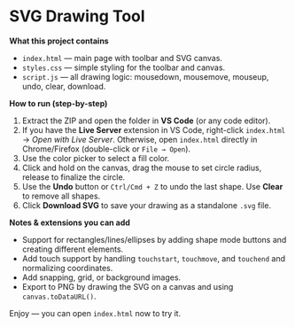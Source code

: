 # SVG Drawing Tool

**What this project contains**
- `index.html` — main page with toolbar and SVG canvas.
- `styles.css` — simple styling for the toolbar and canvas.
- `script.js` — all drawing logic: mousedown, mousemove, mouseup, undo, clear, download.

**How to run (step-by-step)**
1. Extract the ZIP and open the folder in **VS Code** (or any code editor).
2. If you have the **Live Server** extension in VS Code, right-click `index.html` → *Open with Live Server*.
   Otherwise, open `index.html` directly in Chrome/Firefox (double-click or `File → Open`).
3. Use the color picker to select a fill color.
4. Click and hold on the canvas, drag the mouse to set circle radius, release to finalize the circle.
5. Use the **Undo** button or `Ctrl/Cmd + Z` to undo the last shape. Use **Clear** to remove all shapes.
6. Click **Download SVG** to save your drawing as a standalone `.svg` file.

**Notes & extensions you can add**
- Support for rectangles/lines/ellipses by adding shape mode buttons and creating different elements.
- Add touch support by handling `touchstart`, `touchmove`, and `touchend` and normalizing coordinates.
- Add snapping, grid, or background images.
- Export to PNG by drawing the SVG on a canvas and using `canvas.toDataURL()`.

Enjoy — you can open `index.html` now to try it.
